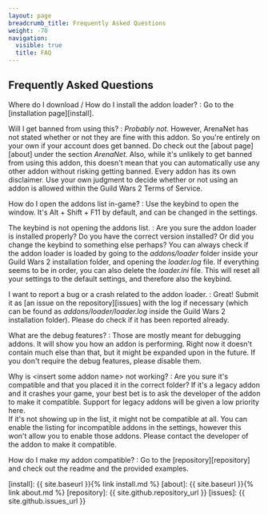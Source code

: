 ```yaml
---
layout: page
breadcrumb_title: Frequently Asked Questions
weight: -70
navigation:
  visible: true
  title: FAQ
---
```


## Frequently Asked Questions
Where do I download / How do I install the addon loader?
: Go to the [installation page][install].

Will I get banned from using this?
: *Probably not.*
  However, ArenaNet has not stated whether or not they are fine with this addon.
  So you're entirely on your own if your account does get banned.
  Do check out the [about page][about] under the section *ArenaNet*.
  Also, while it's unlikely to get banned from using this addon, this doesn't mean that you can automatically use any other addon without risking getting banned.
  Every addon has its own disclaimer.
  Use your own judgment to decide whether or not using an addon is allowed within the Guild Wars 2 Terms of Service.

How do I open the addons list in-game?
: Use the keybind to open the window. It's Alt + Shift + F11 by default, and can be changed in the settings.

The keybind is not opening the addons list.
: Are you sure the addon loader is installed properly?
  Do you have the correct version installed?
  Or did you change the keybind to something else perhaps?
  You can always check if the addon loader is loaded by going to the *addons/loader* folder inside your Guild Wars 2 installation folder, and opening the *loader.log* file.
  If everything seems to be in order, you can also delete the *loader.ini* file.
  This will reset all your settings to the default settings, and therefore also the keybind.

I want to report a bug or a crash related to the addon loader.
: Great!
  Submit it as [an issue on the repository][issues] with the log if necessary (which can be found as *addons/loader/loader.log* inside the Guild Wars 2 installation folder).
  Please do check if it has been reported already.

What are the debug features?
: Those are mostly meant for debugging addons.
  It will show you how an addon is performing.
  Right now it doesn't contain much else than that, but it might be expanded upon in the future.
  If you don't require the debug features, please disable them.

Why is &lt;insert some addon name&gt; not working?
: Are you sure it's compatible and that you placed it in the correct folder?
  If it's a legacy addon and it crashes your game, your best bet is to ask the developer of the addon to make it compatible.
  Support for legacy addons will be given a low priority here.  
  If it's not showing up in the list, it might not be compatible at all.
  You can enable the listing for incompatible addons in the settings, however this won't allow you to enable those addons.
  Please contact the developer of the addon to make it compatible.

How do I make my addon compatible?
: Go to the [repository][repository] and check out the readme and the provided examples.

[install]: {{ site.baseurl }}{% link install.md %}
[about]: {{ site.baseurl }}{% link about.md %}
[repository]: {{ site.github.repository_url }}
[issues]: {{ site.github.issues_url }}
